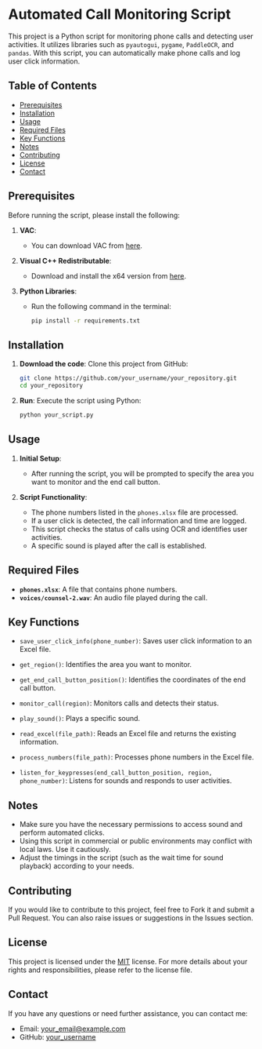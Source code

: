 
# Automated Call Monitoring Script

This project is a Python script for monitoring phone calls and detecting user activities. It utilizes libraries such as `pyautogui`, `pygame`, `PaddleOCR`, and `pandas`. With this script, you can automatically make phone calls and log user click information.

## Table of Contents
- [Prerequisites](#prerequisites)
- [Installation](#installation)
- [Usage](#usage)
- [Required Files](#required-files)
- [Key Functions](#key-functions)
- [Notes](#notes)
- [Contributing](#contributing)
- [License](#license)
- [Contact](#contact)

## Prerequisites

Before running the script, please install the following:

1. **VAC**:
   - You can download VAC from [here](https://vac.muzychenko.net/en/download.htm).

2. **Visual C++ Redistributable**:
   - Download and install the x64 version from [here](https://support.microsoft.com/en-us/help/2977003/the-latest-supported-visual-c-downloads).

3. **Python Libraries**:
   - Run the following command in the terminal:
     ```bash
     pip install -r requirements.txt
     ```

## Installation

1. **Download the code**: Clone this project from GitHub:
   ```bash
   git clone https://github.com/your_username/your_repository.git
   cd your_repository
   ```

2. **Run**: Execute the script using Python:
   ```bash
   python your_script.py
   ```

## Usage

1. **Initial Setup**:
   - After running the script, you will be prompted to specify the area you want to monitor and the end call button.

2. **Script Functionality**:
   - The phone numbers listed in the `phones.xlsx` file are processed.
   - If a user click is detected, the call information and time are logged.
   - This script checks the status of calls using OCR and identifies user activities.
   - A specific sound is played after the call is established.

## Required Files

- **`phones.xlsx`**: A file that contains phone numbers.
- **`voices/counsel-2.wav`**: An audio file played during the call.

## Key Functions

- `save_user_click_info(phone_number)`: Saves user click information to an Excel file.
  
- `get_region()`: Identifies the area you want to monitor.
  
- `get_end_call_button_position()`: Identifies the coordinates of the end call button.
  
- `monitor_call(region)`: Monitors calls and detects their status.
  
- `play_sound()`: Plays a specific sound.
  
- `read_excel(file_path)`: Reads an Excel file and returns the existing information.
  
- `process_numbers(file_path)`: Processes phone numbers in the Excel file.
  
- `listen_for_keypresses(end_call_button_position, region, phone_number)`: Listens for sounds and responds to user activities.

## Notes

- Make sure you have the necessary permissions to access sound and perform automated clicks.
- Using this script in commercial or public environments may conflict with local laws. Use it cautiously.
- Adjust the timings in the script (such as the wait time for sound playback) according to your needs.

## Contributing

If you would like to contribute to this project, feel free to Fork it and submit a Pull Request. You can also raise issues or suggestions in the Issues section.

## License

This project is licensed under the [MIT](LICENSE) license. For more details about your rights and responsibilities, please refer to the license file.

## Contact

If you have any questions or need further assistance, you can contact me:
- Email: your_email@example.com
- GitHub: [your_username](https://github.com/your_username)
